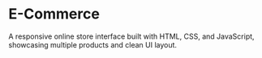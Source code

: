 # E-Commerce
A responsive online store interface built with HTML, CSS, and JavaScript, showcasing multiple products and clean UI layout.
